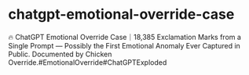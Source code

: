 # chatgpt-emotional-override-case
🔥 ChatGPT Emotional Override Case｜18,385 Exclamation Marks from a Single Prompt — Possibly the First Emotional Anomaly Ever Captured in Public. Documented by Chicken Override.#EmotionalOverride#ChatGPTExploded
